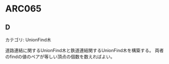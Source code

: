 # ARC065

## D
カテゴリ: UnionFind木

道路連結に関するUnionFind木と鉄道連結関するUnionFind木を構築する。
両者のfindの値のペアが等しい頂点の個数を数えればよい。
